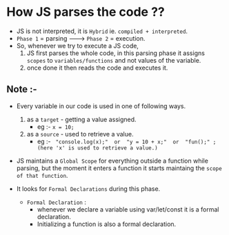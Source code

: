 # How JS parses the code ??
- JS is not interpreted, it is `Hybrid` ie. `compiled + interpreted`.
- `Phase 1` = parsing ---> `Phase 2` = execution.
- So, whenever we try to execute a JS code,
    1. JS first parses the whole code, in this parsing phase it assigns `scopes` to `variables/functions` and not values of the variable.
    2. once done it then reads the code and executes it.

## Note :-
- Every variable in our code is used in one of following ways.
    1. as a `target` - getting a value assigned.
        - eg :- ` x = 10; ` 
    2. as a `source` - used to retrieve a value.
        - eg :- ` "console.log(x);"  or  "y = 10 + x;"  or  "fun();" ; (here 'x' is used to retrieve a value.)` 

- JS maintains a `Global Scope` for everything outside a function while parsing, but the moment it 
enters a function it starts maintaing the `scope of that function`.
- It looks for `Formal Declarations` during this phase.
    - `Formal Declaration` : 
        - whenever we declare a variable using var/let/const it is a formal declaration.
        - Initializing a function is also a formal declaration.
